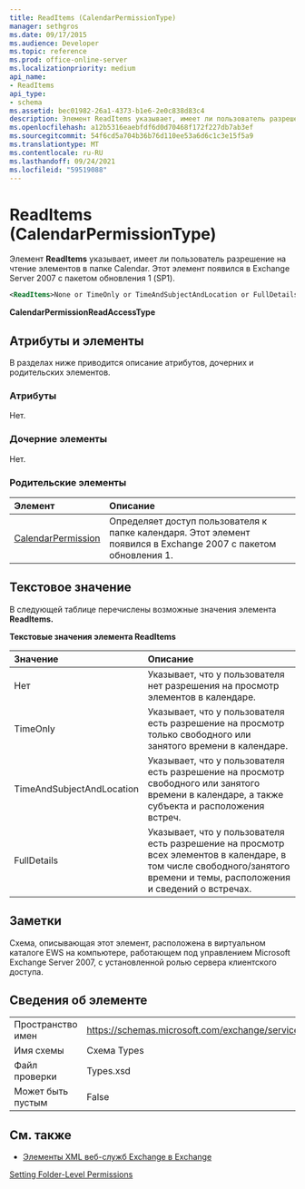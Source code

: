 ```yaml
---
title: ReadItems (CalendarPermissionType)
manager: sethgros
ms.date: 09/17/2015
ms.audience: Developer
ms.topic: reference
ms.prod: office-online-server
ms.localizationpriority: medium
api_name:
- ReadItems
api_type:
- schema
ms.assetid: bec01982-26a1-4373-b1e6-2e0c838d83c4
description: Элемент ReadItems указывает, имеет ли пользователь разрешение на чтение элементов в папке Calendar. Этот элемент появился в Exchange Server 2007 с пакетом обновления 1 (SP1).
ms.openlocfilehash: a12b5316eaebfdf6d0d70468f172f227db7ab3ef
ms.sourcegitcommit: 54f6cd5a704b36b76d110ee53a6d6c1c3e15f5a9
ms.translationtype: MT
ms.contentlocale: ru-RU
ms.lasthandoff: 09/24/2021
ms.locfileid: "59519088"
---
```

# <a name="readitems-calendarpermissiontype"></a>ReadItems (CalendarPermissionType)

Элемент **ReadItems** указывает, имеет ли пользователь разрешение на чтение элементов в папке Calendar. Этот элемент появился в Exchange Server 2007 с пакетом обновления 1 (SP1). 
  
```xml
<ReadItems>None or TimeOnly or TimeAndSubjectAndLocation or FullDetails</ReadItems>
```

 **CalendarPermissionReadAccessType**
## <a name="attributes-and-elements"></a>Атрибуты и элементы

В разделах ниже приводится описание атрибутов, дочерних и родительских элементов.
  
### <a name="attributes"></a>Атрибуты

Нет.
  
### <a name="child-elements"></a>Дочерние элементы

Нет.
  
### <a name="parent-elements"></a>Родительские элементы

|**Элемент**|**Описание**|
|:-----|:-----|
|[CalendarPermission](calendarpermission.md) <br/> |Определяет доступ пользователя к папке календаря. Этот элемент появился в Exchange 2007 с пакетом обновления 1.  <br/> |
   
## <a name="text-value"></a>Текстовое значение

В следующей таблице перечислены возможные значения элемента **ReadItems.** 
  
**Текстовые значения элемента ReadItems**

|**Значение**|**Описание**|
|:-----|:-----|
|Нет  <br/> |Указывает, что у пользователя нет разрешения на просмотр элементов в календаре.  <br/> |
|TimeOnly  <br/> |Указывает, что у пользователя есть разрешение на просмотр только свободного или занятого времени в календаре.  <br/> |
|TimeAndSubjectAndLocation  <br/> |Указывает, что у пользователя есть разрешение на просмотр свободного или занятого времени в календаре, а также субъекта и расположения встреч.  <br/> |
|FullDetails  <br/> |Указывает, что у пользователя есть разрешение на просмотр всех элементов в календаре, в том числе свободного/занятого времени и темы, расположения и сведений о встречах.  <br/> |
   
## <a name="remarks"></a>Заметки

Схема, описывающая этот элемент, расположена в виртуальном каталоге EWS на компьютере, работающем под управлением Microsoft Exchange Server 2007, с установленной ролью сервера клиентского доступа.
  
## <a name="element-information"></a>Сведения об элементе

|||
|:-----|:-----|
|Пространство имен  <br/> |https://schemas.microsoft.com/exchange/services/2006/types  <br/> |
|Имя схемы  <br/> |Схема Types  <br/> |
|Файл проверки  <br/> |Types.xsd  <br/> |
|Может быть пустым  <br/> |False  <br/> |
   
## <a name="see-also"></a>См. также



- [Элементы XML веб-служб Exchange в Exchange](ews-xml-elements-in-exchange.md)


[Setting Folder-Level Permissions](https://msdn.microsoft.com/library/c7530e86-5112-401c-b10a-9c054ae59f07%28Office.15%29.aspx)

